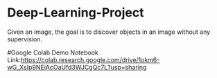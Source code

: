# Deep-Learning-Project
Given an image, the goal is to discover objects in an image without any supervision.

#Google Colab Demo Notebook Link:https://colab.research.google.com/drive/1okm6-wG_XsIp9NEiAcOaUfd3WJCgQc7L?usp=sharing
